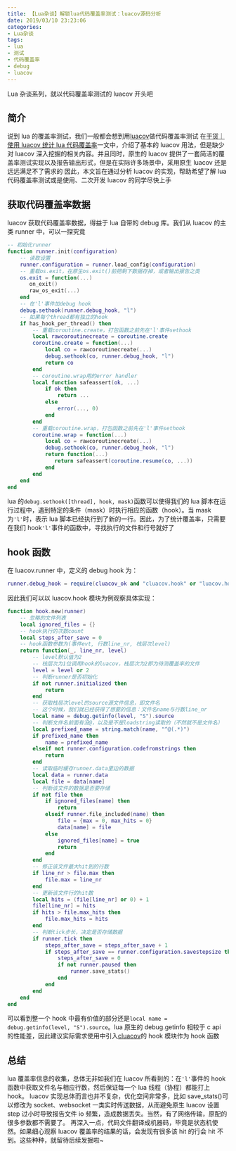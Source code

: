 ```yaml
---
title: 【Lua杂谈】解锁lua代码覆盖率测试：luacov源码分析
date: 2019/03/10 23:23:06
categories:
- Lua杂谈
tags:
- lua
- 测试
- 代码覆盖率
- debug
- luacov
---
```


Lua 杂谈系列，就以代码覆盖率测试的 luacov 开头吧

## 简介

说到 lua 的覆盖率测试，我们一般都会想到用[luacov](https:--keplerproject.github.io/luacov/index.html)做代码覆盖率测试
在[干货｜使用 luacov 统计 lua 代码覆盖率](https:--blog.csdn.net/O4dC8OjO7ZL6/article/details/78373117)一文中，介绍了基本的 luacov 用法，但是缺少对 luacov 深入挖掘的相关内容。并且同时，原生的 luacov 提供了一套简洁的覆盖率测试实现以及报告输出形式，但是在实际许多场景中，采用原生 luacov 还是远远满足不了需求的
因此，本文旨在通过分析 luacov 的实现，帮助希望了解 lua 代码覆盖率测试或是使用、二次开发 luacov 的同学尽快上手

<!-- more -->

## 获取代码覆盖率数据

luacov 获取代码覆盖率数据，得益于 lua 自带的 debug 库。我们从 luacov 的主类 runner 中，可以一探究竟

```lua
-- 初始化runner
function runner.init(configuration)
	-- 读取设置
	runner.configuration = runner.load_config(configuration)
	-- 重载os.exit，在原生os.exit()前把剩下数据存掉，或者输出报告之类
	os.exit = function(...)
	   on_exit()
	   raw_os_exit(...)
	end
	-- 在'l'事件加debug hook
	debug.sethook(runner.debug_hook, "l")
	-- 如果每个thread都有独立的hook
	if has_hook_per_thread() then
		-- 重载coroutine.create，打包函数之前先在'l'事件sethook
		local rawcoroutinecreate = coroutine.create
		coroutine.create = function(...)
			local co = rawcoroutinecreate(...)
			debug.sethook(co, runner.debug_hook, "l")
			return co
		end
		-- coroutine.wrap用的error handler
		local function safeassert(ok, ...)
			if ok then
			    return ...
			else
			    error(..., 0)
			end
		end
		-- 重载coroutine.wrap，打包函数之前先在'l'事件sethook
		coroutine.wrap = function(...)
		    local co = rawcoroutinecreate(...)
		    debug.sethook(co, runner.debug_hook, "l")
		    return function(...)
		       return safeassert(coroutine.resume(co, ...))
		    end
		end
	end
end
```

lua 的`debug.sethook([thread], hook, mask)`函数可以使得我们的 lua 脚本在运行过程中，遇到特定的条件（mask）时执行相应的函数（hook）。当 mask 为`'l'`时，表示 lua 脚本已经执行到了新的一行。因此，为了统计覆盖率，只需要在我们 hook`'l'`事件的函数中，寻找执行的文件和行号就好了

## hook 函数

在 luacov.runner 中，定义的 debug hook 为：

```lua
runner.debug_hook = require(cluacov_ok and "cluacov.hook" or "luacov.hook").new(runner)
```

因此我们可以以 luacov.hook 模块为例观察具体实现：

```lua
function hook.new(runner)
	-- 忽略的文件列表
	local ignored_files = {}
	-- hook执行的次数count
	local steps_after_save = 0
	-- hook函数参数为(事件evt, 行数line_nr, 栈层次level)
	return function(_, line_nr, level)
		-- level默认值为2
		-- 栈层次为1位调用hook的luacov，栈层次为2即为待测覆盖率的文件
		level = level or 2
		-- 判断runner是否初始化
		if not runner.initialized then
		    return
		end
		-- 获取栈层次level的source源文件信息，即文件名
		-- 这个时候，我们就已经获得了想要的信息：文件名name与行数line_nr
		local name = debug.getinfo(level, "S").source
		-- 判断文件名前面有没@，以及是不是loadstring读取的（不然就不是文件名）
		local prefixed_name = string.match(name, "^@(.*)")
		if prefixed_name then
		    name = prefixed_name
		elseif not runner.configuration.codefromstrings then
		    return
		end
		-- 读取临时缓存runner.data里边的数据
		local data = runner.data
		local file = data[name]
		-- 判断该文件的数据是否要存储
		if not file then
		    if ignored_files[name] then
		        return
		    elseif runner.file_included(name) then
		        file = {max = 0, max_hits = 0}
		        data[name] = file
		    else
		        ignored_files[name] = true
		        return
		    end
		end
		-- 修正该文件最大hit到的行数
		if line_nr > file.max then
		    file.max = line_nr
		end
		-- 更新该文件行的hit数
		local hits = (file[line_nr] or 0) + 1
		file[line_nr] = hits
		if hits > file.max_hits then
		    file.max_hits = hits
		end
		-- 判断tick步长，决定是否存储数据
		if runner.tick then
		    steps_after_save = steps_after_save + 1
		    if steps_after_save == runner.configuration.savestepsize then
		        steps_after_save = 0
		        if not runner.paused then
		        	runner.save_stats()
		      	end
		    end
		end
	end
end
```

可以看到整一个 hook 中最有价值的部分还是`local name = debug.getinfo(level, "S").source`。lua 原生的 debug.getinfo 相较于 c api 的性能差，因此建议实际需求使用中引入[cluacov](https:--github.com/LuaDist-testing/cluacov)的 hook 模块作为 hook 函数

## 总结

lua 覆盖率信息的收集，总体无非如我们在 luacov 所看到的：在`'l'`事件的 hook 函数中获取文件名与相应行数，然后保证每一个 lua 线程（协程）都能打上 hook。
luacov 实现总体而言也并不复杂，优化空间非常多，比如 save_stats()可以修改为 socket、websocket 一类实时传送数据，从而避免原生 luacov 设置 step 过小时导致报告文件 io 频繁，造成数据丢失。当然，有了网络传输，原配的很多参数都不需要了。
再深入一点，代码文件翻译成机器码，毕竟是状态机使然。如果细心观察 luacov 覆盖率的结果的话，会发现有很多该 hit 的行会 hit 不到。这些种种，就留待后续发掘啦~
